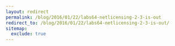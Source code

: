 ```yaml
---
layout: redirect
permalink: /blog/2016/01/22/labs64-netlicensing-2-3-is-out
redirect_to: /blog/2016/01/22/labs64-netlicensing-2-3-is-out/
sitemap:
  exclude: true
---
```


